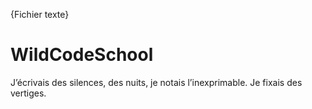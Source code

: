 {Fichier texte}
# WildCodeSchool

J’écrivais des silences, des nuits, je notais l’inexprimable. Je fixais des vertiges.
